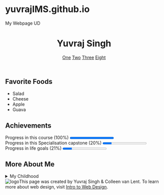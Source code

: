 # yuvrajIMS.github.io
My Webpage UD

<!DOCTYPE html>
<html lang="en">
   
<head>
   <meta charset="UTF-8">
   <title> INTRODUCTION TO HTML FINAL PROJECT </title>
</head>
   
<header>
   <h1>Yuvraj Singh</h1>
   <nav><a href="#One">One</a> <a href="#Two">Two</a> <a href="#Three">Three</a> <a href="#Eight">Eight</a></nav>
</header>

<section>
   <h2>Favorite Foods</h2>
   <ul>
      <li>Salad</li>
      <li>Cheese</li>
      <li>Apple</li>
      <li>Guava</li>
   </ul>
</section>
   
<section>
   <h2>Achievements</h2>
   Progress in this course (100%)
   <progress value="100" max="100"></progress>
   <br>
   Progress in this Specialisation capstone (20%)
   <progress value="20" max="100"></progress>
   <br>
   Progress in life goals (21%)
   <progress value="21" max="100"></progress>
   <br>
</section>
   
<section>
   <h2>More About Me</h2>
   <details>
   <summary>My Childhood</summary>
   <p>I grew up in New-Delhi India. I lived near India-gate and I really miss my home sometimes.</p>
   </details>
   </section>
      
<footer>
   <img src="http://www.intro-webdesign.com/images/newlogo.png" alt="logo" />This page was created by Yuvraj Singh &amp; Colleen van Lent. To learn more about web design, visit <a href="http://www.intro-webdesign.com/">Intro to Web Design</a>.
</footer>

<body>	
</body>
</html>
